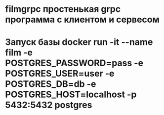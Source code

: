 # filmgrpc простенькая grpc программа с клиентом и сервесом
# Запуск базы docker run -it --name film -e POSTGRES_PASSWORD=pass -e POSTGRES_USER=user -e POSTGRES_DB=db  -e POSTGRES_HOST=localhost -p 5432:5432  postgres 
